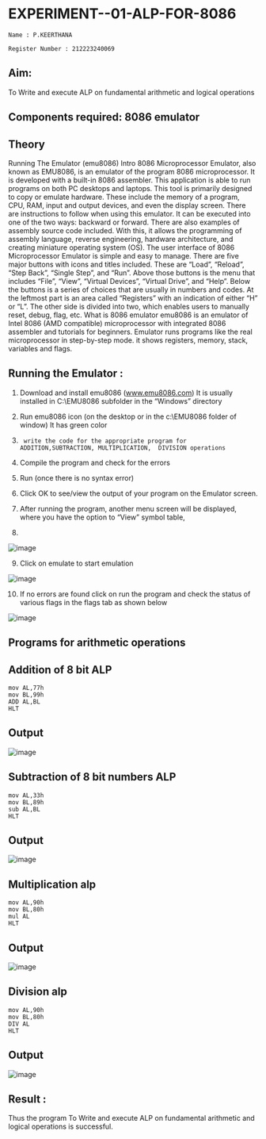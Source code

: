 # EXPERIMENT--01-ALP-FOR-8086
```
Name : P.KEERTHANA

Register Number : 212223240069
```
## Aim: 
To Write and execute ALP on fundamental arithmetic and logical operations
## Components required: 8086  emulator 
## Theory  
Running The Emulator (emu8086) Intro 8086 Microprocessor Emulator, also known as EMU8086, is an emulator of the program 8086 microprocessor. It is developed with a built-in 8086 assembler. This application is able to run programs on both PC desktops and laptops. This tool is primarily designed to copy or emulate hardware. These include the memory of a program, CPU, RAM, input and output devices, and even the display screen. There are instructions to follow when using this emulator. It can be executed into one of the two ways: backward or forward. There are also examples of assembly source code included. With this, it allows the programming of assembly language, reverse engineering, hardware architecture, and creating miniature operating system (OS). The user interface of 8086 Microprocessor Emulator is simple and easy to manage. There are five major buttons with icons and titles included. These are “Load”, “Reload”, “Step Back”, “Single Step”, and “Run”. Above those buttons is the menu that includes “File”, “View”, “Virtual Devices”, “Virtual Drive”, and “Help”. Below the buttons is a series of choices that are usually in numbers and codes. At the leftmost part is an area called “Registers” with an indication of either “H” or “L”. The other side is divided into two, which enables users to manually reset, debug, flag, etc. What is 8086 emulator emu8086 is an emulator of Intel 8086 (AMD compatible) microprocessor with integrated 8086 assembler and tutorials for beginners. Emulator runs programs like the real microprocessor in step-by-step mode. it shows registers, memory, stack, variables and flags.


 ## Running the Emulator :
1.	Download and install emu8086 (www.emu8086.com) It is usually installed in C:\EMU8086 subfolder in the “Windows” directory
2.	  Run  emu8086 icon (on the desktop or in the c:\EMU8086 folder of window) It has green color 
 
 
3.		write the code for the appropriate program for ADDITION,SUBTRACTION, MULTIPLICATION,  DIVISION operations 

4.	 Compile the program and check for the errors 
5.	Run (once there is no syntax error) 

6.	Click OK to see/view the output of your program on the Emulator screen. 


7.	After running the program, another menu screen will be displayed, where you have the option to “View” symbol table,
8.	 


![image](https://user-images.githubusercontent.com/36288975/189273263-d65baae9-4b8f-4723-afb3-c0ffa4052b04.png)











9.	Click on emulate to start emulation 








![image](https://user-images.githubusercontent.com/36288975/189273273-9bb36ec1-e2e8-4892-8d35-37707332bfdc.png)








10.	If no errors are found click on run the program and check the status of various flags in the flags tab as shown below 






![image](https://user-images.githubusercontent.com/36288975/189273277-113a2a33-4a40-4ff8-95a5-ecd3a1f504fe.png)







## Programs for arithmetic  operations

## Addition  of 8 bit ALP 
```
mov AL,77h
mov BL,99h
ADD AL,BL
HLT

```

## Output 
![image](https://github.com/keerthanapillaram/EXPERIMENT--01-ALP-FOR-8086/assets/145743072/db8b5d23-e41e-41f0-8c85-68bb6ef60bfa)

 
## Subtraction   of 8 bit numbers  ALP 
```
mov AL,33h
mov BL,89h
sub AL,BL
HLT

```
## Output  
![image](https://github.com/keerthanapillaram/EXPERIMENT--01-ALP-FOR-8086/assets/145743072/cecb0599-5261-4724-8aad-daa4756d623a)

## Multiplication alp 
```
mov AL,90h
mov BL,80h
mul AL
HLT

```
## Output  
![image](https://github.com/keerthanapillaram/EXPERIMENT--01-ALP-FOR-8086/assets/145743072/cffd5c72-edae-4b26-b3f2-d345777fd9a0)

## Division alp 
```
mov AL,90h
mov BL,80h
DIV AL
HLT

```
## Output  
![image](https://github.com/keerthanapillaram/EXPERIMENT--01-ALP-FOR-8086/assets/145743072/2adcf501-bc84-4171-968e-c16a963f1603)

## Result :
Thus the program To Write and execute ALP on fundamental arithmetic and logical operations is successful.
 








